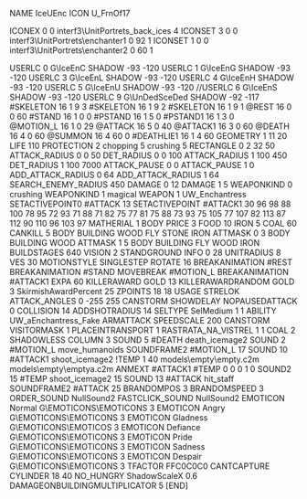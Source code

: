 NAME IceUEnc
ICON 			U_FrnOf17

ICONEX 0 0 interf3\UnitPortrets\_back_ices 4
ICONSET 3 0 0 interf3\UnitPortrets\enchanter1 0 92 1
ICONSET 1 0 0 interf3\UnitPortrets\enchanter2 0 60 1

USERLC 			0 G\IceEnC SHADOW -93 -120
USERLC 			1 G\IceEnG SHADOW -93 -120
USERLC 			3 G\IceEnL SHADOW -93 -120
USERLC 			4 G\IceEnH SHADOW -93 -120
USERLC 			5 G\IceEnU SHADOW -93 -120
//USERLC                  6 G\IceEnS SHADOW -93 -120
USERLC 			9 G\UnDedSceDed SHADOW -92 -117
#SKELETON               16 1 9 3
#SKELETON               16 1 9 2
#SKELETON               16 1 9 1
@REST      		16 0 0 60
#STAND     		16 1 0 0
#PSTAND    		16 1 5 0
#PSTAND1                16 1 3 0  
@MOTION_L  		16 1 0 29
@ATTACK    		16 5 0 40
@ATTACK1		16 3 0 60
@DEATH     		16 4 0 60
@SUMMON     		16 4 60 0 
#DEATHLIE1 		16 1 4 60
GEOMETRY 		1 11 20
LIFE     		110
PROTECTION 		2 chopping 5 crushing 5
RECTANGLE 		0 2 32 50
ATTACK_RADIUS 		0 0 50
DET_RADIUS 		0 0 100
ATTACK_RADIUS 		1 100 450
DET_RADIUS 		1 100 7000
ATTACK_PAUSE 		0 0
ATTACK_PAUSE 		1 0
ADD_ATTACK_RADIUS 	0 64
ADD_ATTACK_RADIUS 	1 64
SEARCH_ENEMY_RADIUS 	450
DAMAGE   		0 12
DAMAGE			1 5
WEAPONKIND		0 crushing
WEAPONKIND 		1 magical
WEAPON                  1 UW_Enchantress
SETACTIVEPOINT0 	#ATTACK 13
SETACTIVEPOINT		#ATTACK1 30 96 98 88 100 78 95 72 93 71 88 71 82 75 77 81 75 88 73 93 75 105 77 107 82 113 87 112 90 110 96 103 97
MATHERIAL 		1 BODY
PRICE 			3 FOOD 10 IRON 5 COAL 60
CANKILL 		5 BODY BUILDING WOOD FLY STONE IRON
ATTMASK                 0 3 BODY BUILDING WOOD
ATTMASK 		1 5 BODY BUILDING FLY WOOD IRON
BUILDSTAGES 		640
VISION 			2
STANDGROUND
INFO 			0 28
UNITRADIUS 		8
VES 			30
MOTIONSTYLE 		SINGLESTEP
ROTATE 			16
BREAKANIMATION 		#REST
BREAKANIMATION 		#STAND
MOVEBREAK 		#MOTION_L
BREAKANIMATION 		#ATTACK1
EXPA 			60
KILLERAWARD             GOLD 13
KILLERAWARDRANDOM       GOLD 3
SkirmishAwardPercent 25
ZPOINTS	18 18
USAGE STRELOK
ATTACK_ANGLES		0 -255 255
CANSTORM
SHOWDELAY
NOPAUSEDATTACK 0
COLLISION 14
ADDSHOTRADIUS 14
SELTYPE SelMedium 1 1
ABILITY 		UW_aEnchantress_Fake
ARMATTACK
SPEEDSCALE 200
CANSTORM
VISITORMASK 1
PLACEINTRANSPORT 1
RASTRATA_NA_VISTREL 1 1 COAL 2
SHADOWLESS
COLUMN 3
SOUND 5 #DEATH death_icemage2
SOUND 2 #MOTION_L move_humanoids
SOUNDFRAME2 #MOTION_L 17
SOUND 10 #ATTACK1 shoot_icemage2
!TEMP  1 40 models\empty\empty.c2m models\empty\emptya.c2m
ANMEXT #ATTACK1 #TEMP 0 0 0 1 0
SOUND2 15 #TEMP shoot_icemage2 15
SOUND 13 #ATTACK hit_staff
SOUNDFRAME2 #ATTACK 25
BRANDOMPOS 3
BRANDOMSPEED 3
ORDER_SOUND NullSound2
FASTCLICK_SOUND NullSound2
EMOTICON Normal G\EMOTICONS\EMOTICONS 3
EMOTICON Angry G\EMOTICONS\EMOTICONS 3
EMOTICON Gladness G\EMOTICONS\EMOTICOS 3
EMOTICON Defiance G\EMOTICONS\EMOTICONS 3
EMOTICON Pride G\EMOTICONS\EMOTICONS 3
EMOTICON Sadness G\EMOTICONS\EMOTICONS 3
EMOTICON Despair G\EMOTICONS\EMOTICONS 3
TFACTOR FFC0C0C0
CANTCAPTURE
CYLINDER 18 40
NO_HUNGRY
ShadowScaleX 0.6
DAMAGEONBUILDINGMULTIPLICATOR 5
[END]
